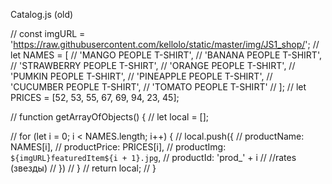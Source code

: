 Catalog.js (old)

// const imgURL = 'https://raw.githubusercontent.com/kellolo/static/master/img/JS1_shop/';
// let NAMES = [
//     'MANGO PEOPLE T-SHIRT', 
//     'BANANA PEOPLE T-SHIRT', 
//     'STRAWBERRY PEOPLE T-SHIRT',
//     'ORANGE PEOPLE T-SHIRT',
//     'PUMKIN PEOPLE T-SHIRT',
//     'PINEAPPLE PEOPLE T-SHIRT',
//     'CUCUMBER PEOPLE T-SHIRT',
//     'TOMATO PEOPLE T-SHIRT'
// ];
// let PRICES = [52, 53, 55, 67, 69, 94, 23, 45];

// function getArrayOfObjects() {
//     let local = [];

//     for (let i = 0; i < NAMES.length; i++) {
//         local.push({
//             productName: NAMES[i],
//             productPrice: PRICES[i],
//             productImg: `${imgURL}featuredItem${i + 1}.jpg`,
//             productId: 'prod_' + i
//             //rates (звезды)
//         })
//     }
//     return local;
// }
